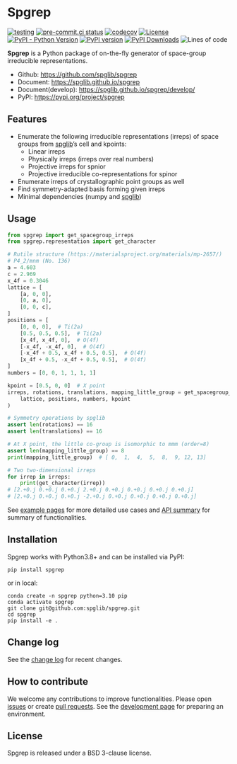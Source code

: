 # Spgrep
[![testing](https://github.com/spglib/spgrep/actions/workflows/testing.yml/badge.svg)](https://github.com/spglib/spgrep/actions/workflows/testing.yml)
[![pre-commit.ci status](https://results.pre-commit.ci/badge/github/spglib/spgrep/main.svg)](https://results.pre-commit.ci/latest/github/spglib/spgrep/main)
[![codecov](https://codecov.io/gh/spglib/spgrep/branch/main/graph/badge.svg?token=DQGVFCTB1P)](https://codecov.io/gh/spglib/spgrep)
[![License](https://img.shields.io/badge/License-BSD_3--Clause-blue.svg)](https://opensource.org/licenses/BSD-3-Clause)
[![PyPI - Python Version](https://img.shields.io/pypi/pyversions/spgrep)](https://img.shields.io/pypi/pyversions/spgrep)
[![PyPI version](https://badge.fury.io/py/spgrep.svg)](https://badge.fury.io/py/spgrep)
[![PyPI Downloads](https://img.shields.io/pypi/dm/spgrep)](https://img.shields.io/pypi/dm/spgrep)
![Lines of code](https://img.shields.io/tokei/lines/github/spglib/spgrep)

**Spgrep** is a Python package of on-the-fly generator of space-group irreducible representations.

- Github: <https://github.com/spglib/spgrep>
- Document: <https://spglib.github.io/spgrep>
- Document(develop): <https://spglib.github.io/spgrep/develop/>
- PyPI: <https://pypi.org/project/spgrep>

## Features

- Enumerate the following irreducible representations (irreps) of space groups from [spglib](https://spglib.github.io/spglib/)’s cell and kpoints:
    - Linear irreps
    - Physically irreps (irreps over real numbers)
    - Projective irreps for spnior
    - Projective irreducible co-representations for spinor
- Enumerate irreps of crystallographic point groups as well
- Find symmetry-adapted basis forming given irreps
- Minimal dependencies (numpy and [spglib](https://spglib.github.io/spglib/))

## Usage

```python
from spgrep import get_spacegroup_irreps
from spgrep.representation import get_character

# Rutile structure (https://materialsproject.org/materials/mp-2657/)
# P4_2/mnm (No. 136)
a = 4.603
c = 2.969
x_4f = 0.3046
lattice = [
    [a, 0, 0],
    [0, a, 0],
    [0, 0, c],
]
positions = [
    [0, 0, 0],  # Ti(2a)
    [0.5, 0.5, 0.5],  # Ti(2a)
    [x_4f, x_4f, 0],  # O(4f)
    [-x_4f, -x_4f, 0],  # O(4f)
    [-x_4f + 0.5, x_4f + 0.5, 0.5],  # O(4f)
    [x_4f + 0.5, -x_4f + 0.5, 0.5],  # O(4f)
]
numbers = [0, 0, 1, 1, 1, 1]

kpoint = [0.5, 0, 0]  # X point
irreps, rotations, translations, mapping_little_group = get_spacegroup_irreps(
    lattice, positions, numbers, kpoint
)

# Symmetry operations by spglib
assert len(rotations) == 16
assert len(translations) == 16

# At X point, the little co-group is isomorphic to mmm (order=8)
assert len(mapping_little_group) == 8
print(mapping_little_group)  # [ 0,  1,  4,  5,  8,  9, 12, 13]

# Two two-dimensional irreps
for irrep in irreps:
    print(get_character(irrep))
# [2.+0.j 0.+0.j 0.+0.j 2.+0.j 0.+0.j 0.+0.j 0.+0.j 0.+0.j]
# [2.+0.j 0.+0.j 0.+0.j -2.+0.j 0.+0.j 0.+0.j 0.+0.j 0.+0.j]
```

See [example pages](docs/examples/examples) for more detailed use cases and [API summary](docs/api/api_core) for summary of functionalities.

## Installation

Spgrep works with Python3.8+ and can be installed via PyPI:
```shell
pip install spgrep
```

or in local:
```shell
conda create -n spgrep python=3.10 pip
conda activate spgrep
git clone git@github.com:spglib/spgrep.git
cd spgrep
pip install -e .
```

## Change log

See the [change log](docs/changelog) for recent changes.

## How to contribute

We welcome any contributions to improve functionalities.
Please open [issues](https://github.com/spglib/spgrep/issues?q=is%3Aissue+is%3Aopen+sort%3Aupdated-desc) or create [pull requests](https://github.com/spglib/spgrep/pulls?q=is%3Apr+is%3Aopen+sort%3Aupdated-desc).
See the [development page](docs/development) for preparing an environment.

## License

Spgrep is released under a BSD 3-clause license.
